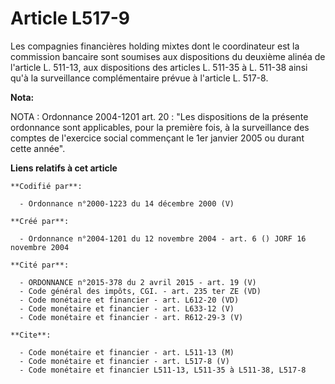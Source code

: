 # Article L517-9

Les compagnies financières holding mixtes dont le coordinateur est la commission bancaire sont soumises aux dispositions du
deuxième alinéa de l'article L. 511-13, aux dispositions des articles L. 511-35 à L. 511-38 ainsi qu'à la surveillance
complémentaire prévue à l'article L. 517-8.

**Nota:**

NOTA : Ordonnance 2004-1201 art. 20 : "Les dispositions de la présente ordonnance sont applicables, pour la première fois, à
la surveillance des comptes de l'exercice social commençant le 1er janvier 2005 ou durant cette année".

**Liens relatifs à cet article**

	**Codifié par**:

	  - Ordonnance n°2000-1223 du 14 décembre 2000 (V)

	**Créé par**:

	  - Ordonnance n°2004-1201 du 12 novembre 2004 - art. 6 () JORF 16 novembre 2004

	**Cité par**:

	  - ORDONNANCE n°2015-378 du 2 avril 2015 - art. 19 (V)
	  - Code général des impôts, CGI. - art. 235 ter ZE (VD)
	  - Code monétaire et financier - art. L612-20 (VD)
	  - Code monétaire et financier - art. L633-12 (V)
	  - Code monétaire et financier - art. R612-29-3 (V)

	**Cite**:

	  - Code monétaire et financier - art. L511-13 (M)
	  - Code monétaire et financier - art. L517-8 (V)
	  - Code monétaire et financier L511-13, L511-35 à L511-38, L517-8
